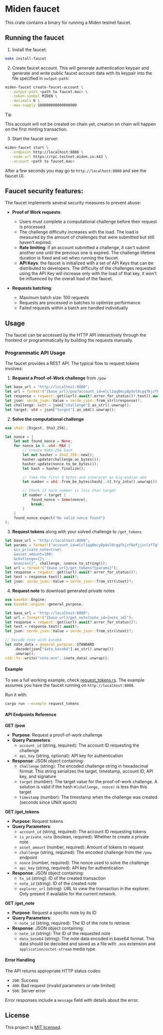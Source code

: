 # Miden faucet

This crate contains a binary for running a Miden testnet faucet.

## Running the faucet

1. Install the faucet:
```bash
make install-faucet
```

2. Create faucet account. This will generate authentication keypair and generate and write public faucet account data with its keypair into the file specified in `output-path`:

```bash
miden-faucet create-faucet-account \
  --output-path <path to faucet.mac> \
  --token-symbol MIDEN \
  --decimals 6 \
  --max-supply 100000000000000000
```
> [!TIP]
> This account will not be created on chain yet, creation on chain will happen on the first minting transaction.

3. Start the faucet server:
```bash
miden-faucet start \
  --endpoint http://localhost:8080 \
  --node-url https://rpc.testnet.miden.io:443 \
  --account <path to faucet.mac>
```

After a few seconds you may go to `http://localhost:8080` and see the faucet UI.


## Faucet security features:
The faucet implements several security measures to prevent abuse:

- **Proof of Work requests**:
  - Users must complete a computational challenge before their request is processed.
  - The challenge difficulty increases with the load. The load is measured by the amount of challenges that were submitted but still haven't expired.
  - **Rate limiting**: if an account submitted a challenge, it can't submit another one until the previous one is expired. The challenge lifetime duration is fixed and set when running the faucet.
  - **API Keys**: the faucet is initialized with a set of API Keys that can be distributed to developers. The difficulty of the challenges requested using the API Key will increase only with the load of that key, it won't be influenced by the overall load of the faucet.

- **Requests batching**:
  - Maximum batch size: 100 requests
  - Requests are processed in batches to optimize performance
  - Failed requests within a batch are handled individually

## Usage

The faucet can be accessed by the HTTP API interactively through the frontend or programmatically by building the requests manually.

### Programmatic API Usage

The faucet provides a REST API. The typical flow to request tokens involves:

1. **Request a Proof-of-Work challenge** from `/pow`

```rust
let base_url = "http://localhost:8080";
let url = format!("{base_url}/pow?account_id=mlcl1qq8mcy8pdvl0cgqfkjzf8efjjsnlzf7q");
let response = reqwest::get(&url).await?.error_for_status()?.text().await?;
let json: serde_json::Value = serde_json::from_str(&response)?;
let challenge: &str = json["challenge"].as_str().unwrap();
let target: u64 = json["target"].as_u64().unwrap();
```

2. **Solve the computational challenge**

```rust
use sha3::{Digest, Sha3_256};

let nonce = {
    let mut found_nonce = None;
    for nonce in 0..u64::MAX {
        // Create SHA3-256 hash
        let mut hasher = Sha3_256::new();
        hasher.update(challenge.as_bytes());
        hasher.update(nonce.to_be_bytes());
        let hash = hasher.finalize();

        // Take the first 8 bytes and interpret as big-endian u64
        let number = u64::from_be_bytes(hash[..8].try_into().unwrap());

        // Check if hash number is less than target
        if number < target {
            found_nonce = Some(nonce);
            break;
        }
    }
    found_nonce.expect("No valid nonce found")
};
```

3. **Request tokens** along with your solved challenge to `/get_tokens`

```rust
let base_url = "http://localhost:8080";
let params = format!("account_id=mlcl1qq8mcy8pdvl0cgqfkjzf8efjjsnlzf7q\
    &is_private_note=true\
    &asset_amount=100\
    &challenge={}\
    &nonce={}", challenge, &nonce.to_string());
let url = format!("{base_url}/get_tokens?{params}");
let response = reqwest::get(&url).await?.error_for_status()?;
let text = response.text().await?;
let json: serde_json::Value = serde_json::from_str(&text)?;
```

4. **Request note** to download generated private notes

```rust
use base64::Engine;
use base64::engine::general_purpose;

let base_url = "http://localhost:8080";
let url = format!("{base_url}/get_note?note_id={note_id}");
let response = reqwest::get(&url).await?.error_for_status()?;
let text = response.text().await?;
let json: serde_json::Value = serde_json::from_str(&text)?;

// Decode note with base64 
let note_data = general_purpose::STANDARD
    .decode(json["data_base64"].as_str().unwrap())
    .unwrap();
std::fs::write("note.mno", &note_data).unwrap();
```

#### Example

To see a full working example, check [request_tokens.rs](bin/faucet/examples/request_tokens.rs). The example assumes you have the faucet running on `http://localhost:8080`.

Run it with:
```bash
cargo run --example request_tokens
```

#### API Endpoints Reference

**GET /pow**
- **Purpose**: Request a proof-of-work challenge
- **Query Parameters**:
  - `account_id` (string, required): The account ID requesting the challenge
  - `api_key` (string, optional): API key for authentication
- **Response**: JSON object containing:
  - `challenge` (string): The encoded challenge string in hexadecimal format. This string serializes the target, timestamp, account ID, API key, and signature
  - `target` (number): The target value for the proof-of-work challenge. A solution is valid if the hash `H(challenge, nonce)` is less than this target
  - `timestamp` (number): The timestamp when the challenge was created (seconds since UNIX epoch)

**GET /get_tokens**
- **Purpose**: Request tokens
- **Query Parameters**:
  - `account_id` (string, required): The account ID requesting tokens
  - `is_private_note` (boolean, required): Whether to create a private note
  - `asset_amount` (number, required): Amount of tokens to request
  - `challenge` (string, required): The encoded challenge from the `/pow` endpoint
  - `nonce` (number, required): The nonce used to solve the challenge
  - `api_key` (string, required): API key for authentication
- **Response**: JSON object containing:
  - `tx_id` (string): ID of the created transaction
  - `note_id` (string): ID of the created note
  - `explorer_url` (string): URL to view the transaction in the explorer. Only present if available for the current network.


**GET /get_note**
- **Purpose**: Request a specific note by its ID
- **Query Parameters**:
  - `note_id` (string, required): The ID of the note to retrieve
- **Response**: JSON object containing:
  - `note_id` (string): The ID of the requested note
  - `data_base64` (string): The note data encoded in base64 format. This data should be decoded and saved as a file with `.mno` extension and `application/octet-stream` media type

#### Error Handling

The API returns appropriate HTTP status codes:
- `200`: Success
- `400`: Bad request (invalid parameters or rate limited)
- `500`: Server error

Error responses include a `message` field with details about the error.

## License
This project is [MIT licensed](../../LICENSE).
